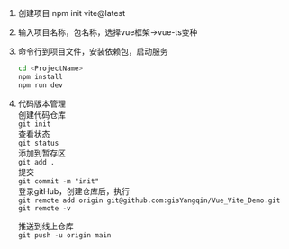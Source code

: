 1. 创建项目
npm init vite@latest
1. 输入项目名称，包名称，选择vue框架->vue-ts变种
3. 命令行到项目文件，安装依赖包，启动服务
    ``` sh
    cd <ProjectName>
    npm install
    npm run dev
    ```

1. 代码版本管理  
    创建代码仓库  
    `git init`  
    查看状态  
    `git status  `  
    添加到暂存区  
    `git add .`  
    提交  
    `git commit -m "init"`  
    登录gitHub，创建仓库后，执行  
    `git remote add origin git@github.com:gisYangqin/Vue_Vite_Demo.git`  
    `git remote -v` 
    
    推送到线上仓库  
    `git push -u origin main`  